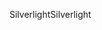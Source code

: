 <span data-ttu-id="01558-101">Silverlight</span><span class="sxs-lookup"><span data-stu-id="01558-101">Silverlight</span></span>